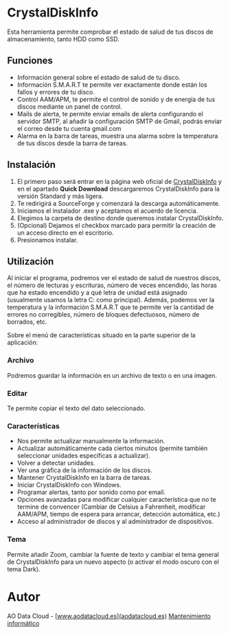# CrystalDiskInfo
Esta herramienta permite comprobar el estado de salud de tus discos de almacenamiento, tanto HDD como SSD.

## Funciones
- Información general sobre el estado de salud de tu disco.
- Información S.M.A.R.T te permite ver exactamente donde están los fallos y errores de tu disco.
- Control AAM/APM, te permite el control de sonido y de energía de tus discos mediante un panel de control.
- Mails de alerta, te permite enviar emails de alerta configurando el servidor SMTP, al añadir la configuración SMTP de Gmail, podrás enviar el correo desde tu cuenta gmail.com
- Alarma en la barra de tareas, muestra una alarma sobre la temperatura de tus discos desde la barra de tareas.

## Instalación
1. El primero paso será entrar en la página web oficial de [CrystalDiskInfo](https://crystalmark.info/en/software/crystaldiskinfo/) y en el apartado **Quick Download** descargaremos CrystalDiskInfo para la versión Standard y más ligera.
2. Te redirigirá a SourceForge y comenzará la descarga automáticamente.
3. Iniciamos el instalador .exe y aceptamos el acuerdo de licencia.
4. Elegimos la carpeta de destino donde queremos instalar CrystalDiskInfo.
5. (Opcional) Dejamos el checkbox marcado para permitir la creación de un acceso directo en el escritorio.
6. Presionamos instalar.

## Utilización
Al iniciar el programa, podremos ver el estado de salud de nuestros discos, el número de lecturas y escrituras, número de veces encendido, las horas que ha estado encendido y a qué letra de unidad está asignado (usualmente usamos la letra C: como principal).
Además, podemos ver la temperatura y la información S.M.A.R.T que te permite ver la cantidad de errores no corregibles, número de bloques defectuosos, número de borrados, etc.

Sobre el menú de características situado en la parte superior de la aplicación:

### Archivo
Podremos guardar la información en un archivo de texto o en una imagen.

### Editar 
Te permite copiar el texto del dato seleccionado.

### Características
- Nos permite actualizar manualmente la información.
- Actualizar automáticamente cada ciertos minutos (permite también seleccionar unidades específicas a actualizar).
- Volver a detectar unidades.
- Ver una gráfica de la información de los discos.
- Mantener CrystalDiskInfo en la barra de tareas.
- Iniciar CrystalDiskInfo con Windows.
- Programar alertas, tanto por sonido como por email.
- Opciones avanzadas para modificar cualquier característica que no te termine de convencer (Cambiar de Celsius a Fahrenheit, modificar AAM/APM, tiempo de espera para arrancar, detección automática, etc.)
- Acceso al administrador de discos y al administrador de dispositivos.

### Tema
Permite añadir Zoom, cambiar la fuente de texto y cambiar el tema general de CrystalDiskInfo para un nuevo aspecto (o activar el modo oscuro con el tema Dark).

# Autor
AO Data Cloud - [www.aodatacloud.es](aodatacloud.es) [Mantenimiento informático](https://aodatacloud.es/servicios-gestionados-it-2/mantenimiento-informatico/) 
